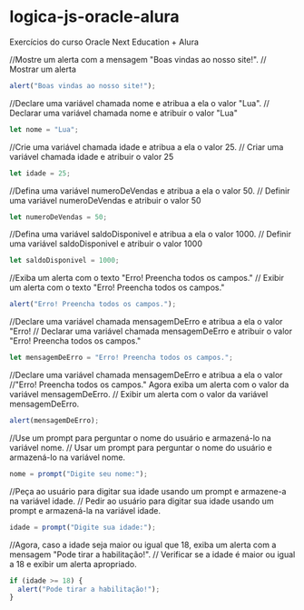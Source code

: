 # logica-js-oracle-alura
Exercícios do curso Oracle Next Education + Alura 

//Mostre um alerta com a mensagem "Boas vindas ao nosso site!". // Mostrar um alerta
```js
alert("Boas vindas ao nosso site!");
```
//Declare uma variável chamada nome e atribua a ela o valor "Lua". // Declarar uma variável chamada nome e atribuir o valor "Lua"
```js
let nome = "Lua";
```
//Crie uma variável chamada idade e atribua a ela o valor 25. // Criar uma variável chamada idade e atribuir o valor 25
```js
let idade = 25;
```
//Defina uma variável numeroDeVendas e atribua a ela o valor 50. // Definir uma variável numeroDeVendas e atribuir o valor 50
```js
let numeroDeVendas = 50;
```
//Defina uma variável saldoDisponivel e atribua a ela o valor 1000. // Definir uma variável saldoDisponivel e atribuir o valor 1000
```js
let saldoDisponivel = 1000;
```
//Exiba um alerta com o texto "Erro! Preencha todos os campos." // Exibir um alerta com o texto "Erro! Preencha todos os campos."
```js
alert("Erro! Preencha todos os campos.");
```
//Declare uma variável chamada mensagemDeErro e atribua a ela o valor "Erro! // Declarar uma variável chamada mensagemDeErro e atribuir o valor "Erro! Preencha todos os campos."
```js
let mensagemDeErro = "Erro! Preencha todos os campos.";
```
//Declare uma variável chamada mensagemDeErro e atribua a ela o valor //"Erro! Preencha todos os campos." Agora exiba um alerta com o valor da variável mensagemDeErro. // Exibir um alerta com o valor da variável mensagemDeErro.
```js
alert(mensagemDeErro);
```
//Use um prompt para perguntar o nome do usuário e armazená-lo na variável nome. // Usar um prompt para perguntar o nome do usuário e armazená-lo na variável nome.
```js
nome = prompt("Digite seu nome:");
```
//Peça ao usuário para digitar sua idade usando um prompt e armazene-a na variável idade. // Pedir ao usuário para digitar sua idade usando um prompt e armazená-la na variável idade.
```js
idade = prompt("Digite sua idade:");
```
//Agora, caso a idade seja maior ou igual que 18, exiba um alerta com a mensagem "Pode tirar a habilitação!". // Verificar se a idade é maior ou igual a 18 e exibir um alerta apropriado.
```js
if (idade >= 18) {
  alert("Pode tirar a habilitação!");
}
```
